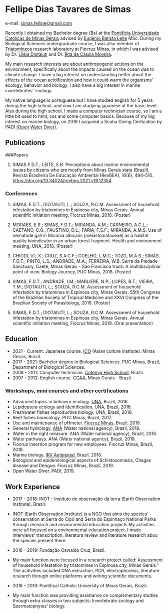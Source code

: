 # Fellipe Dias Tavares de Simas

e-mail: simas.fellipe@gmail.com

Recently I obtained my Bachelor degree (Bs) at the [Pontifícia Universidade Católicas de Minas Gerais](https://www.pucminas.br/destaques/Paginas/default.aspx) advised by [Eugênio Batista Leite](https://www.linkedin.com/in/eug%C3%AAnio-batista-leite-4310b670/) MSc. During my Biological Sciences undergraduate course, I was also member of [Triatomíneos](http://www.cpqrr.fiocruz.br/pg/pesquisa/grupos-de-pesquisa/22-2/) research laboratory at Fiocruz Minas, in which I was advised by Dr. [Liléia Diotaiuti](https://www.researchgate.net/profile/Lileia-Diotaiuti) and Dr. [Rita de Cássia Moreira](http://www.cpqrr.fiocruz.br/pg/team_member/rita-de-cassia-moreira-de-souza-2/).

My main research interests are about anthropogenic actions on the environment, specifically about the impacts caused on the ocean due to climate change. I have a big interest on understanding better about the effects of the ocean acidification and how it could warm the organisms' ecology, behavior and biology. I also have a big interest in marine invertebrates' zoology.

My native language is portuguese but I have studied english for 5 years during the high school, and now I am studying japanese at the basic level. Also during the high school, I made a computer technician course, so I am a little bit used to html, css and some computer basics. Because of my big interest on marine biology, on 2019 I acquired a Scuba Diving Cerfication by PADI [(Open Water Diver)](https://www.padi.com/courses/open-water-diver?utm_campaign=ww-en-entry-pros-search-seekadventure&utm_source=google.com&utm_medium=cpc&utm_term=ww-en-entry-pros-search-open_water_diver&crid=618705881&gclid=Cj0KCQiAys2MBhDOARIsAFf1D1cLQ-XNde-q6qHI4Da11xG527x7oixgR749vZ-eLyt4LI55FckGnJEaAsD5EALw_wcB).


## Publications

###Papers

1. SIMAS.F.D.T.; LEITE, E.B. Perceptions about marine environmental issues by citizens who are mostly from Minas Gerais state (Brazil). Revista Brasileira De Educação Ambiental (RevBEA), 16(6), 494–510. https://doi.org/10.34024/revbea.2021.v16.12354


### Conferences
1. SIMAS, F.D.T.; DIOTAIUTI, L.; SOUZA, R.C.M. Assessment of household infestation by triatomines in Espinosa city, Minas Gerais. Annual scientific initiation meeting, Fiocruz Minas, 2018. (Poster)

2. MORAES, E.R.; SIMAS, F.D.T.; MIRANDA, A.M.; CARNEIRO, A.G.L.; CAETANO, C.G.; FAUSTINO, D.L.; FARIA, F.S.F.; MIRANDA, A.M.S. Use of nematode gall in Miconia albicans (melastomataceae) as a habitat quality bioindicator in an urban forest fragment. Health and environment meeting, UNA, 2018. (Poster)

3. CHIODI, V.L.X.; CRUZ, S.A.C.F.; COELHO, L.M.C.; TOZO, M.A.S.; SIMAS, F.D.T.; PINTO, L.S.; ANDRADE, M.A.; FERREIRA, W.B. Serra da Piedade Sanctuary, Caeté, Minas Gerais - São Francisco track: A multidisciplinar point of view. Biology Journey, PUC Minas, 2018. (Poster)

4. SIMAS, F.D.T.; ANDRADE, I.M.; MARLIERE, N.P.; LOPES, B.T.; VIEIRA, T.M.; DIOTAIUTI, L.; SOUZA, R.C.M. Assessment of household infestation by triatomines in Espinosa city, Minas Gerais. 55th Congress of the Brazilian Society of Tropical Medicine and XXVI Congress of the Brazilian Society of Parasitology, 2019. (Poster)

5. SIMAS, F.D.T.; DIOTAIUTI, L.; SOUZA, R.C.M. Assessment of household infestation by triatomines in Espinosa city, Minas Gerais. Annual scientific initiation meeting, Fiocruz Minas, 2019. (Oral presentation)


## Education
- 2021 - Current: Japanese course. [ICO](https://icosite.com.br/) (Asian culture institute). Minas Gerais, Brazil.
- 2017 - 2021: Bachelor degree in Biological Sciences. PUC Minas, Brazil, Department of Biological Sciences. 
- 2008 - 2011: Computer technician. [Cotemig High School](https://www.cotemig.com.br/), Brazil. 
- 2007 - 2012: English course. [CCAA](https://www.ccaa.com.br/), Minas Gerais - Brazil. 

### Workshops, mini courses and other certifications
- Advanced topics in behavior ecology. [UNA](https://www.una.br/), Brazil, 2016.
- Lepidoptera ecology and identification. UNA, Brazil, 2016.
- Freshwater fishes reproductive biology. UNA, Brazil, 2016.
- Reef fishes bioecology. PUC Minas, Brazil, 2017.
- Use and maintenance of pHmeter. [Fiocruz Minas](http://www.cpqrr.fiocruz.br/pg/), Brazil, 2018.
- General hydrology. [ANA](https://www.gov.br/ana/pt-br) (Water national agency), Brazil, 2018.
- Water in the right measure. ANA (Water national agency), Brazil, 2018.
- Water pathways. ANA (Water national agency), Brazil, 2018.
- Fiocruz insertion program for new employees. Fiocruz Minas, Brazil, 2018.
- Marine biology. [IRV Ambiental](https://www.irvambiental.com.br/), Brazil, 2018.
- Biological and epidemiological aspects of Schistosomiasis, Chagas disease and Dengue. Fiocruz Minas, Brazil, 2019.
- Open Water Diver. PADI, 2019.

## Work Experience
- 2017 - 2018: INOT - Instituto de observação da terra (Earth Observation Institute), Brazil.
- INOT (Earth Observation Institute) is a NGO that aims the species' conservation at Serra do Cipó and Serra do Espinhaço National Parks through research and environmental education projects.My activities were all focused on a environmental education project. I made interviews' transcription, literatura review and literature research abou the species present there.


- 2018 - 2019: Fundação Oswaldo Cruz, Brazil.
- My main function were focused in a research project called: Assessment of household infestation by triatomines in Espinosa city, Minas Gerais." The acitivities included DNA extraction, PCR, electrophoresis, literature research through online platforms and writing scientific documents.


- 2018 - 2019: Pontifical Catholic University of Minas Gerais, Brazil.
- My main function was providing assistance on complementary studies through extra classes in two subjects: Invertebrate zoology and Spermatophytes' biology.
